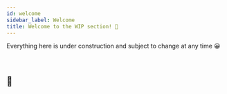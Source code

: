 ```yaml
---
id: welcome
sidebar_label: Welcome 
title: Welcome to the WIP section! 🎉
---
```


Everything here is under construction and subject to change at any time 😀

<br>

## 🚧

<br>
